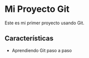 
# Mi Proyecto Git
   
   Este es mi primer proyecto usando Git.
   
   ## Características
   - Aprendiendo Git paso a paso